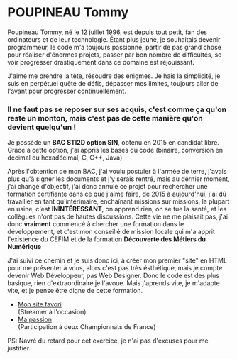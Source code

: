 <html>
	<head>
		<meta charset="utf-8" />
		<h1>POUPINEAU Tommy</h1>
	</head>
	<body>
		<div>
			<p>Poupineau Tommy, né le 12 juillet 1996, est depuis tout petit, fan des ordinateurs et de leur technologie. Étant plus jeune, je souhaitais devenir programmeur, le code m'a toujours passionné, partir de pas grand chose pour réaliser d'énormes projets, passer par bon nombre de difficultés, se voir progresser drastiquement dans ce domaine est réjouissant.</p>
			<p>J'aime me prendre la tête, résoudre des énigmes. Je hais la simplicité, je suis en perpétuel quête de défis, dépasser mes limites, toujours aller de l'avant pour progresser continuellement.</p>
			<p><h3>Il ne faut pas se reposer sur ses acquis, c'est comme ça qu'on reste un monton, mais c'est pas de cette manière qu'on devient quelqu'un !</h3></p>
			<p>Je possède un <b>BAC STI2D option SIN</b>, obtenu en 2015 en candidat libre. Grâce à cette option, j'ai appris les bases du code (binaire, conversion en décimal ou hexadécimal, C, C++, Java)</p>
			<p>Après l'obtention de mon BAC, j'ai voulu postuler à l'armée de terre, j'avais plus qu'à signer les documents et j'y serais rentré, mais au dernier moment, j'ai changé d'objectif, j'ai donc annulé ce projet pour rechercher une formation certifiante dans ce que j'aime faire, de 2015 à aujourd'hui, j'ai dû travailler en tant qu'intérimaire, enchaînant missions sur missions, la plupart en usine, c'est <b>ININTÉRESSANT</b>, on apprend rien, on se tue la santé, et les collègues n'ont pas de hautes discussions. Cette vie ne me plaisait pas, j'ai donc <b>vraiment</b> commencé à chercher une formation dans le développement, et c'est mon conseillé de mission locale qui m'a apprit l'existence du CEFIM et de la formation <b>Découverte des Métiers du Numérique</b></p>
			<p>J'ai suivi ce chemin et je suis donc ici, à créer mon premier "site" en HTML pour me présenter à vous, alors c'est pas très ésthétique, mais je compte devenir Web Développeur, pas Web Designer. Donc le code est des plus basique, rien d'extraordinaire je l'avoue. Mais j'aprends vite, je m'adapte vite, et je pense être digne de cette formation.</p>
			<nav>
					<ul>
						<li><a href="https://www.twitch.tv/">Mon site favori</a></li> (Streamer à l'occasion)
						<li><a href="http://www.tiralarc-37.com/wp-content/uploads/2017/11/SALL-LACROIX-26nov2017.pdf">Ma passion</a></li> (Participation à deux Championnats de France)
					</ul>
				</nav>
			<p>PS: Navré du retard pour cet exercice, je n'ai pas d'excuses pour me justifier.</p>
		</div>
